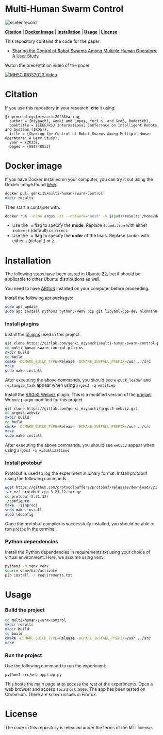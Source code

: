 # Multi-Human Swarm Control

![screenrecord](https://gitlab.com/genki_miyauchi/multi-human-swarm-control/-/wikis/uploads/52f4b6fd30ddee915c32070af8f8149d/screenrecord.gif)

[**Citation**](#citation) | [**Docker image**](#docker-image) | [**Installation**](#installation) | [**Usage**](#usage) | [**License**](#license)

This repository contains the code for the paper:
- [Sharing the Control of Robot Swarms Among Multiple Human Operators: A User Study](https://eprints.whiterose.ac.uk/202313/1/IROS23_1687_FI.pdf)

Watch the presentation video of the paper.

<p align="center">

[![MHSC IROS2023 Video](https://img.youtube.com/vi/DRYU4v8kkuo/0.jpg)](https://youtu.be/DRYU4v8kkuo)
</p>

# Citation

If you use this repository in your research, **cite** it using:

```
@inproceedings{miyauchi2023Sharing,
  author = {Miyauchi, Genki and Lopes, Yuri K. and Groß, Roderich},
  booktitle = {IEEE/RSJ International Conference on Intelligent Robots and Systems (IROS)}, 
  title = {Sharing the Control of Robot Swarms Among Multiple Human Operators: A User Study}, 
  year = {2023},
  pages = {8847-8853}
```

# Docker image

If you have Docker installed on your computer, you can try it out using the Docker image found [here](https://hub.docker.com/r/genki15/multi-human-swarm-control).

```bash
docker pull genki15/multi-human-swarm-control
mkdir results
```

Then start a container with:

```bash
docker run --name argos -it --network="host" -v $(pwd)/results:/home/docker/multi-human-swarm-control/results -w /home/docker/multi-human-swarm-control genki15/multi-human-swarm-control python3 src/web_app/app.py -m $condition -o $order
```

- Use the ```-m``` flag to specify the **mode**. Replace ```$condition``` with either ```indirect``` (default) or ```direct```.
- Use the ```-o``` flag to specify the **order** of the trials. Replace ```$order``` with either ```1``` (default) or ```2```.

# Installation

The following steps have been tested in Ubuntu 22, but it should be applicable to other Ubuntu distributions as well.

You need to have [ARGoS](https://www.argos-sim.info/) installed on your computer before proceeding.

Install the following apt packages:

```bash
sudo apt update
sudo apt install python3 python3-venv pip git libyaml-cpp-dev nlohmann-json3-dev
```

### Install plugins

Install the [plugins](https://gitlab.com/genki_miyauchi/multi-human-swarm-control-plugins) used in this project:

```bash
git clone https://gitlab.com/genki_miyauchi/multi-human-swarm-control-plugins.git
cd multi-human-swarm-control-plugins
mkdir build 
cd build
cmake -DCMAKE_BUILD_TYPE=Release -DCMAKE_INSTALL_PREFIX=/usr ../src
make
sudo make install
```

After executing the above commands, you should see ```e-puck_leader``` and ```rectangle_task``` appear when using ```argos3 -q entities```

Install the [ARGoS Webviz](https://gitlab.com/genki_miyauchi/argos3-webviz) plugin. This is a modified version of the [origianl](https://github.com/NESTLab/argos3-webviz) Webviz plugin modified for this project.

```bash
git clone https://gitlab.com/genki_miyauchi/argos3-webviz.git
cd argos3-webviz
mkdir build 
cd build
cmake -DCMAKE_BUILD_TYPE=Release -DCMAKE_INSTALL_PREFIX=/usr ../src
make
sudo make install
```
After executing the above commands, you should see ```webviz``` appear when using ```argos3 -q visualizations```

### Install protobuf

Protobuf is used to log the experiment in binary format. Install protobuf using the following commands.

```bash
wget https://github.com/protocolbuffers/protobuf/releases/download/v21.12/protobuf-cpp-3.21.12.tar.gz
tar xzf protobuf-cpp-3.21.12.tar.gz
cd protobuf-3.21.12/
./configure
make -j$(nproc)
sudo make install
sudo ldconfig
```
Once the protobuf compiler is successfully installed, you should be able to run ```protoc``` in the terminal.

### Python dependencies

Install the Python dependencies in requirements.txt using your choice of virtual environment. Here, we assume using venv:

```bash
python3 -m venv venv
source venv/bin/activate
pip install -r requirements.txt
```

# Usage

### Build the project

```bash
cd multi-human-swarm-control
mkdir results
mkdir build
cd build
cmake -DCMAKE_BUILD_TYPE=Release -DCMAKE_INSTALL_PREFIX=/usr ../src
make
```

### Run the project

Use the following command to run the experiment:

```bash
python3 src/web_app/app.py
```

This hosts the main page at to access the rest of the experiments.
Open a web browser and access ```localhost:5000```.
The app has been tested on Chromium. There are known issues in Firefox.

# License
The code in this repository is released under the terms of the MIT license.
